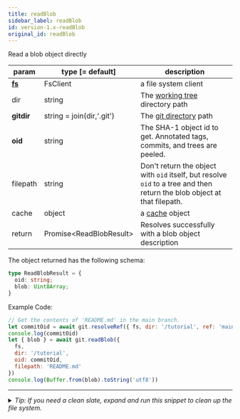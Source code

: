 ```yaml
---
title: readBlob
sidebar_label: readBlob
id: version-1.x-readBlob
original_id: readBlob
---
```


Read a blob object directly

| param          | type [= default]          | description                                                                                                              |
| -------------- | ------------------------- | ------------------------------------------------------------------------------------------------------------------------ |
| [**fs**](./fs) | FsClient                  | a file system client                                                                                                     |
| dir            | string                    | The [working tree](dir-vs-gitdir.md) directory path                                                                      |
| **gitdir**     | string = join(dir,'.git') | The [git directory](dir-vs-gitdir.md) path                                                                               |
| **oid**        | string                    | The SHA-1 object id to get. Annotated tags, commits, and trees are peeled.                                               |
| filepath       | string                    | Don't return the object with `oid` itself, but resolve `oid` to a tree and then return the blob object at that filepath. |
| cache          | object                    | a [cache](cache.md) object                                                                                               |
| return         | Promise\<ReadBlobResult\> | Resolves successfully with a blob object description                                                                     |

The object returned has the following schema:

```ts
type ReadBlobResult = {
  oid: string;
  blob: Uint8Array;
}
```

Example Code:

```js live
// Get the contents of 'README.md' in the main branch.
let commitOid = await git.resolveRef({ fs, dir: '/tutorial', ref: 'main' })
console.log(commitOid)
let { blob } = await git.readBlob({
  fs,
  dir: '/tutorial',
  oid: commitOid,
  filepath: 'README.md'
})
console.log(Buffer.from(blob).toString('utf8'))
```


---

<details>
<summary><i>Tip: If you need a clean slate, expand and run this snippet to clean up the file system.</i></summary>

```js live
window.fs = new LightningFS('fs', { wipe: true })
window.pfs = window.fs.promises
console.log('done')
```
</details>

<script>
(function rewriteEditLink() {
  const el = document.querySelector('a.edit-page-link.button');
  if (el) {
    el.href = 'https://github.com/isomorphic-git/isomorphic-git/edit/main/src/api/readBlob.js';
  }
})();
</script>